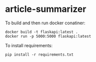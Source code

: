 # article-summarizer

To build and then run docker conatiner:

    docker build -t flaskapi:latest .
    docker run -p 5000:5000 flaskapi:latest

To install requirements:

    pip install -r requirements.txt
